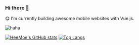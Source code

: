 ### Hi there 👋 

😋 I'm currently building awesome mobile websites with Vue.js. 

![haha](https://zsms.me/copy.gif)

[![HeeMoe's GitHub stats](https://github-readme-stats.vercel.app/api?username=heemoe&count_private=true&include_all_commits=true&show_icons=true)](https://github.com/heemoe)
[![Top Langs](https://github-readme-stats.vercel.app/api/top-langs/?username=heemoe)](https://github.com/heemoe)
<!--
**heemoe/heemoe** is a ✨ _special_ ✨ repository because its `README.md` (this file) appears on your GitHub profile.

Here are some ideas to get you started:

- 🔭 I’m currently working on ...
- 🌱 I’m currently learning ...
- 👯 I’m looking to collaborate on ...
- 🤔 I’m looking for help with ...
- 💬 Ask me about ...
- 📫 How to reach me: ...
- 😄 Pronouns: ...
- ⚡ Fun fact: ...
-->
